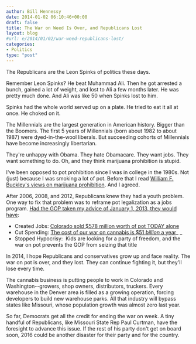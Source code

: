```yaml
---
author: Bill Hennessy
date: 2014-01-02 06:10:46+00:00
draft: false
title: The War on Weed Is Over, and Republicans Lost
layout: blog
#url: e/2014/01/02/war-weed-republicans-lost/
categories:
- Politics
type: "post"
---
```


The Republicans are the Leon Spinks of politics these days.

Remember Leon Spinks? He beat Muhammad Ali. Then he got arrested a bunch, gained a lot of weight, and lost to Ali a few months later. He was pretty much done. And Ali was like 50 when Spinks lost to him.

Spinks had the whole world served up on a plate. He tried to eat it all at once. He choked on it.

The Millennials are the largest generation in American history. Bigger than the Boomers. The first 5 years of Millennials (born about 1982 to about 1987) were dyed-in-the-wool liberals. But succeeding cohorts of Millennials have become increasingly libertarian.

They're unhappy with Obama. They hate Obamacare. They want jobs. They want something to do. Oh, and they think marijuana prohibition is stupid.

I've been opposed to pot prohibition since I was in college in the 1980s. Not (just) because I was smoking a lot of pot. Before that I read [William F. Buckley's views on marijuana prohibition](https://hennessysview.com/2013/02/27/weednesday-post-why-the-gop-needs-to-champion-marijuana-law-reform/). And I agreed.

After 2006, 2008, and 2012, Republicans knew they had a youth problem. One way to fix that problem was to reframe pot legalization as a jobs program. [Had the GOP taken my advice of January 1, 2013, they would have](https://hennessysview.com/2013/01/01/its-time-to-end-war-on-weed/):



  * Created Jobs: [Colorado sold $578 million worth of pot TODAY alone](https://www.bloomberg.com/news/2013-12-31/pot-shops-in-denver-open-door-to-578-million-in-sales.html)
  * Cut Spending: [The cost of our war on cannabis is $51 _billion_ a year](https://www.drugpolicy.org/wasted-tax-dollars)_
_
  * Stopped Hypocrisy:  Kids are looking for a party of freedom, and the war on pot prevents the GOP from seizing that title

In 2014, I hope Republicans and conservatives grow up and face reality. The war on pot is over, and they lost. They can continue fighting it, but they'll lose every time.

The cannabis business is putting people to work in Colorado and Washington--growers, shop owners, distributors, truckers. Every warehouse in the Denver area is filled as a growing operation, forcing developers to build new warehouse parks. All that industry will bypass states like Missouri, whose population growth was almost zero last year.

So far, Democrats get all the credit for ending the war on week. A tiny handful of Republicans, like Missouri State Rep Paul Curtman, have the foresight to advance this issue. If the rest of his party don't get on board soon, 2016 could be another disaster for their party and for the country.
